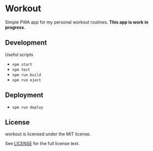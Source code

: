 # Workout

Simple PWA app for my personal workout routines. __This app is work in progress__.

## Development

Useful scripts

* `npm start`
* `npm test`
* `npm run build`
* `npm run eject`

## Deployment

* `npm run deploy`

## License

workout is licensed under the MIT license.

See [LICENSE](./LICENSE) for the full license text.
